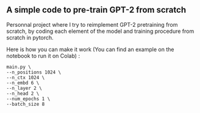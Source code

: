 ## A simple code to pre-train GPT-2 from scratch

Personnal project where I try to reimplement GPT-2 pretraining from scratch, by coding each element of the model and training procedure from scratch in pytorch.

Here is how you can make it work (You can find an example on the notebook to run it on Colab) : 
```Shell
main.py \
--n_positions 1024 \
--n_ctx 1024 \
--n_embd 6 \
--n_layer 2 \
--n_head 2 \
--num_epochs 1 \
--batch_size 8
```
